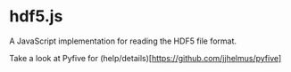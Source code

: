 # hdf5.js
A JavaScript implementation for reading the HDF5 file format.

Take a look at Pyfive for (help/details)[https://github.com/jjhelmus/pyfive]
